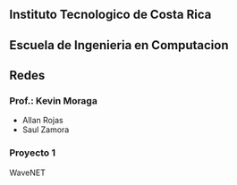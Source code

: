 ## Instituto Tecnologico de Costa Rica
## Escuela de Ingenieria en Computacion
## Redes
### Prof.: Kevin Moraga

* Allan Rojas
* Saul Zamora

### Proyecto 1
WaveNET
